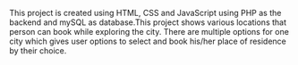 This project is created using HTML, CSS and JavaScript using PHP as the backend and mySQL as database.This project shows various locations that person can book while exploring the city. There are multiple options for one city which gives user options to select and book his/her place of residence by their choice.
